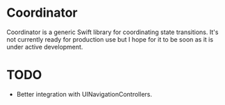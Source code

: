 # Coordinator

Coordinator is a generic Swift library for coordinating state transitions. It's not currently ready for production use but I hope for it to be soon as it is under active development.

# TODO
* Better integration with UINavigationControllers.
